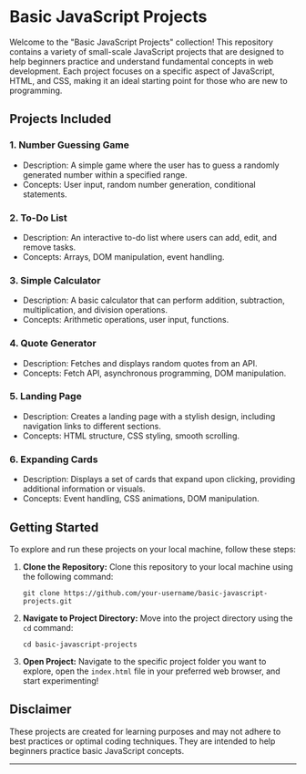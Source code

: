 # Basic JavaScript Projects

Welcome to the "Basic JavaScript Projects" collection! This repository contains a variety of small-scale JavaScript projects that are designed to help beginners practice and understand fundamental concepts in web development. Each project focuses on a specific aspect of JavaScript, HTML, and CSS, making it an ideal starting point for those who are new to programming.

## Projects Included

### 1. **Number Guessing Game**

- Description: A simple game where the user has to guess a randomly generated number within a specified range.
- Concepts: User input, random number generation, conditional statements.

### 2. **To-Do List**

- Description: An interactive to-do list where users can add, edit, and remove tasks.
- Concepts: Arrays, DOM manipulation, event handling.

### 3. **Simple Calculator**

- Description: A basic calculator that can perform addition, subtraction, multiplication, and division operations.
- Concepts: Arithmetic operations, user input, functions.

### 4. **Quote Generator**

- Description: Fetches and displays random quotes from an API.
- Concepts: Fetch API, asynchronous programming, DOM manipulation.

### 5. **Landing Page**

- Description: Creates a landing page with a stylish design, including navigation links to different sections.
- Concepts: HTML structure, CSS styling, smooth scrolling.

### 6. **Expanding Cards**

- Description: Displays a set of cards that expand upon clicking, providing additional information or visuals.
- Concepts: Event handling, CSS animations, DOM manipulation.

## Getting Started

To explore and run these projects on your local machine, follow these steps:

1. **Clone the Repository:** Clone this repository to your local machine using the following command:

   ```
   git clone https://github.com/your-username/basic-javascript-projects.git
   ```

2. **Navigate to Project Directory:** Move into the project directory using the `cd` command:

   ```
   cd basic-javascript-projects
   ```

3. **Open Project:** Navigate to the specific project folder you want to explore, open the `index.html` file in your preferred web browser, and start experimenting!

## Disclaimer

These projects are created for learning purposes and may not adhere to best practices or optimal coding techniques. They are intended to help beginners practice basic JavaScript concepts.

---
